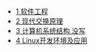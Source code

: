 
* [1 软件工程](软件工程.md)
* [2 现代交换原理](现代交换原理.md)
* [3 计算机系统结构 没写](计算机系统结构.md)
* [4 Linux开发环境及应用](linux.md)
<!-- * [5 没有东西哦](404.md) -->